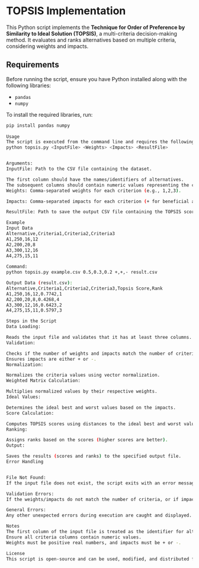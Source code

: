 # TOPSIS Implementation

This Python script implements the **Technique for Order of Preference by Similarity to Ideal Solution (TOPSIS)**, a multi-criteria decision-making method. It evaluates and ranks alternatives based on multiple criteria, considering weights and impacts.

## Requirements

Before running the script, ensure you have Python installed along with the following libraries:
- `pandas`
- `numpy`

To install the required libraries, run:
```bash
pip install pandas numpy
 
Usage
The script is executed from the command line and requires the following inputs:
python topsis.py <InputFile> <Weights> <Impacts> <ResultFile>


Arguments:
InputFile: Path to the CSV file containing the dataset.

The first column should have the names/identifiers of alternatives.
The subsequent columns should contain numeric values representing the criteria.
Weights: Comma-separated weights for each criterion (e.g., 1,2,3).

Impacts: Comma-separated impacts for each criterion (+ for beneficial and - for non-beneficial). Example: +, -, +.

ResultFile: Path to save the output CSV file containing the TOPSIS scores and ranks.

Example
Input Data
Alternative,Criteria1,Criteria2,Criteria3
A1,250,16,12
A2,200,20,8
A3,300,12,16
A4,275,15,11
 
Command:
python topsis.py example.csv 0.5,0.3,0.2 +,+,- result.csv

Output Data (result.csv):
Alternative,Criteria1,Criteria2,Criteria3,Topsis Score,Rank
A1,250,16,12,0.7742,1
A2,200,20,8,0.4268,4
A3,300,12,16,0.6423,2
A4,275,15,11,0.5797,3

Steps in the Script
Data Loading:

Reads the input file and validates that it has at least three columns.
Validation:

Checks if the number of weights and impacts match the number of criteria.
Ensures impacts are either + or -.
Normalization:

Normalizes the criteria values using vector normalization.
Weighted Matrix Calculation:

Multiplies normalized values by their respective weights.
Ideal Values:

Determines the ideal best and worst values based on the impacts.
Score Calculation:

Computes TOPSIS scores using distances to the ideal best and worst values.
Ranking:

Assigns ranks based on the scores (higher scores are better).
Output:

Saves the results (scores and ranks) to the specified output file.
Error Handling


File Not Found:
If the input file does not exist, the script exits with an error message.

Validation Errors:
If the weights/impacts do not match the number of criteria, or if impacts are invalid, appropriate error messages are displayed.

General Errors:
Any other unexpected errors during execution are caught and displayed.

Notes
The first column of the input file is treated as the identifier for alternatives.
Ensure all criteria columns contain numeric values.
Weights must be positive real numbers, and impacts must be + or -.

License
This script is open-source and can be used, modified, and distributed freely.